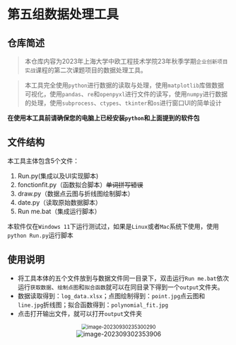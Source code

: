 # 第五组数据处理工具

## 仓库简述

> 本仓库内容为2023年上海大学中欧工程技术学院23年秋季学期`企业创新项目实战`课程的第二次课题项目的数据处理工具。

> 本工具完全使用`python`进行数据的读取与处理，使用`matplotlib`库做数据可视化，使用`pandas`、`re`和`openpyxl`进行文件的读写，使用`numpy`进行数据的处理，使用`subprocess`、`ctypes`、`tkinter`和`os`进行窗口UI的简单设计

**在使用本工具前请确保您的电脑上已经安装`python`和上面提到的软件包**

## 文件结构

本工具主体包含5个文件：

1. Run.py(集成以及UI实现脚本)
2. fonctionfit.py（函数拟合脚本）~~单词拼写错误~~
3. draw.py（数据点云图与折线图绘制脚本）
4. date.py（读取原始数据脚本）
5. Run me.bat（集成运行脚本）

本软件仅在`Windows 11`下运行测试过，如果是`Linux`或者`Mac`系统下使用，使用`python Run.py`运行脚本

## 使用说明

- 将工具本体的五个文件放到与数据文件同一目录下，双击运行`Run me.bat`依次运行`获取数据`、`绘制点图`和`拟合函数`就可以在同目录下得到一个`output`文件夹。
- 数据读取得到：`log_data.xlsx`；点图绘制得到：`point.jpg`点云图和`line.jpg`折线图；拟合函数得到：`polynomial_fit.jpg`
- 点击打开输出文件，就可以打开`output`文件夹

<div align=center><img src="https://mzee-imge.oss-cn-shanghai.aliyuncs.com/images/202309302353362.png" alt="image-20230930235300290" style="zoom:80%;" /></div>

<div align=center><img src="https://mzee-imge.oss-cn-shanghai.aliyuncs.com/images/202309302353906.png" alt="image-202309302353906" style="zoom:100%;" /></div>


